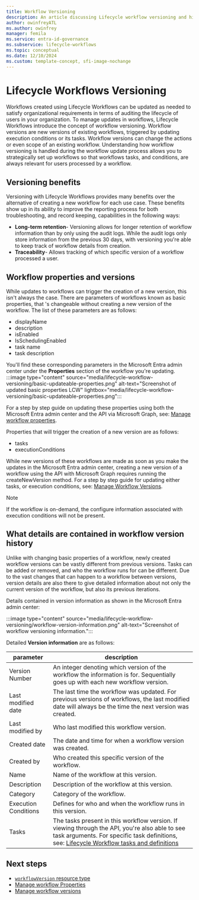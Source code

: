 ```yaml
---
title: Workflow Versioning
description: An article discussing Lifecycle workflow versioning and history
author: owinfreyATL
ms.author: owinfrey
manager: femila
ms.service: entra-id-governance
ms.subservice: lifecycle-workflows
ms.topic: conceptual
ms.date: 12/10/2024
ms.custom: template-concept, sfi-image-nochange
---
```


# Lifecycle Workflows Versioning



Workflows created using Lifecycle Workflows can be updated as needed to satisfy organizational requirements in terms of auditing the lifecycle of users in your organization. To manage updates in workflows, Lifecycle Workflows introduce the concept of workflow versioning. Workflow versions are new versions of existing workflows, triggered by updating execution conditions or its tasks. Workflow versions can change the actions or even scope of an existing workflow.  Understanding how workflow versioning is handled during the workflow update process allows you to strategically set up workflows so that workflows tasks, and conditions, are always relevant for users processed by a workflow.


## Versioning benefits

Versioning with Lifecycle Workflows provides many benefits over the alternative of creating a new workflow for each use case. These benefits show up in its ability to improve the reporting process for both troubleshooting, and record keeping, capabilities in the following ways:

- **Long-term retention**- Versioning allows for longer retention of workflow information than by only using the audit logs. While the audit logs only store information from the previous 30 days, with versioning you're able to keep track of workflow details from creation.
- **Traceability**- Allows tracking of which specific version of a workflow processed a user.

## Workflow properties and versions

While updates to workflows can trigger the creation of a new version, this isn't always the case. There are parameters of workflows known as basic properties, that 's changeable without creating a new version of the workflow. The list of these parameters are as follows:

- displayName     
- description    
- isEnabled    
- IsSchedulingEnabled  
- task name
- task description


You'll find these corresponding parameters in the Microsoft Entra admin center under the **Properties** section of the workflow you're updating.
:::image type="content" source="media/lifecycle-workflow-versioning/basic-updateable-properties.png" alt-text="Screenshot of updated basic properties LCW" lightbox="media/lifecycle-workflow-versioning/basic-updateable-properties.png":::

For a step by step guide on updating these properties using both the Microsoft Entra admin center and the API via Microsoft Graph, see: [Manage workflow properties](manage-workflow-properties.md).

Properties that will trigger the creation of a new version are as follows:

- tasks     
- executionConditions     
 


While new versions of these workflows are made as soon as you make the updates in the Microsoft Entra admin center, creating a new version of a workflow using the API with Microsoft Graph requires running the createNewVersion method. For a step by step guide for updating either tasks, or execution conditions, see: [Manage Workflow Versions](manage-workflow-tasks.md).

> [!NOTE]
> If the workflow is on-demand, the configure information associated with execution conditions will not be present.

## What details are contained in workflow version history

Unlike with changing basic properties of a workflow, newly created workflow versions can be vastly different from previous versions. Tasks can be added or removed, and who the workflow runs for can be different. Due to the vast changes that can happen to a workflow between versions, version details are also there to give detailed information about not only the current version of the workflow, but also its previous iterations.

Details contained in version information as shown in the Microsoft Entra admin center:

:::image type="content" source="media/lifecycle-workflow-versioning/workflow-version-information.png" alt-text="Screenshot of workflow versioning information.":::


Detailed **Version information** are as follows:


|parameter  |description  |
|---------|---------|
|Version Number     | An integer denoting which version of the workflow the information is for. Sequentially goes up with each new workflow version.        |
|Last modified date     | The last time the workflow was updated. For previous versions of workflows, the last modified date will always be the time the next version was created.      |
|Last modified by     | Who last modified this workflow version.      |
|Created date     |  The date and time for when a workflow version was created.   |
|Created by     | Who created this specific version of the workflow.       |
|Name     | Name of the workflow at this version.       |
|Description     | Description of the workflow at this version.      |
|Category     | Category of the workflow.      |
|Execution Conditions    | Defines for who and when the workflow runs in this version.     |
|Tasks   | The tasks present in this workflow version. If viewing through the API, you're also able to see task arguments. For specific task definitions, see: [Lifecycle Workflow tasks and definitions](lifecycle-workflow-tasks.md)    |



## Next steps

- [`workflowVersion` resource type](/graph/api/resources/identitygovernance-workflowversion?view=graph-rest-beta&preserve-view=true)
- [Manage workflow Properties](manage-workflow-properties.md)
- [Manage workflow versions](manage-workflow-tasks.md)
